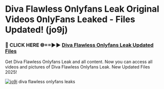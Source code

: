 # Diva Flawless Onlyfans Leak Original Videos 0nlyFans Leaked - Files Updated! (jo9j)

<h3>🔴 CLICK HERE 🌐==►► <a href="https://tinyurl.com/x26r9saj" rel="nofollow">Diva Flawless Onlyfans Leak Updated Files</a></h3>

Get Diva Flawless Onlyfans Leak and all content. Now you can access all videos and pictures of Diva Flawless Onlyfans Leak. New Updated Files 2025!

[![jo9j](https://i.imgur.com/LkgZPqh.gif)](https://tinyurl.com/x26r9saj)
diva flawless onlyfans leaks